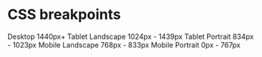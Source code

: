# CSS breakpoints

Desktop 1440px+
Tablet Landscape 1024px - 1439px
Tablet Portrait 834px - 1023px
Mobile Landscape 768px - 833px
Mobile Portrait 0px - 767px
